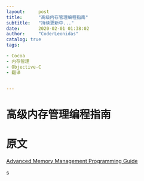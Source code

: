 ```yaml
---
layout:     post
title:      "高级内存管理编程指南"
subtitle:   "持续更新中..."
date:       2020-02-01 01:38:02
author:     "CoderLeonidas"
catalog: true
tags:

- Cocoa
- 内存管理
- Objective-C
- 翻译


---
```



# 高级内存管理编程指南


# 原文

[Advanced Memory Management Programming Guide](https://developer.apple.com/library/archive/documentation/Cocoa/Conceptual/MemoryMgmt/Articles/mmRules.html)

s